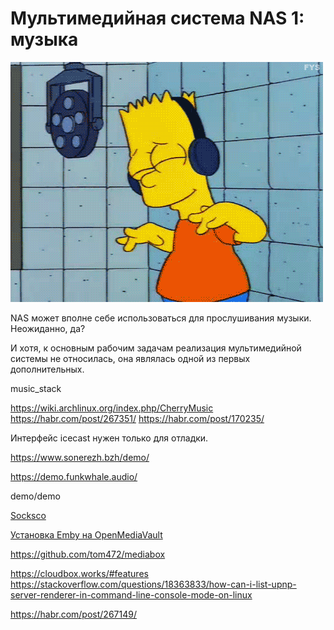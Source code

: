 # Мультимедийная система NAS 1: музыка

![](images/hj21oj1wv8rw-5bj5c0wz_il7se.gif)

NAS может вполне себе использоваться для прослушивания музыки.
Неожиданно, да?

<cut/>

И хотя, к основным рабочим задачам реализация мультимедийной системы не относилась, она являлась одной из первых дополнительных.

music_stack

https://wiki.archlinux.org/index.php/CherryMusic
https://habr.com/post/267351/
https://habr.com/post/170235/

Интерфейс icecast нужен только для отладки.

https://www.sonerezh.bzh/demo/

https://demo.funkwhale.audio/

demo/demo

[Socksco](http://76.31.120.4:4444/)

[Установка Emby на OpenMediaVault](https://www.youtube.com/watch?v=Rbee3Se24Ms)

https://github.com/tom472/mediabox

https://cloudbox.works/#features
https://stackoverflow.com/questions/18363833/how-can-i-list-upnp-server-renderer-in-command-line-console-mode-on-linux

https://habr.com/post/267149/
